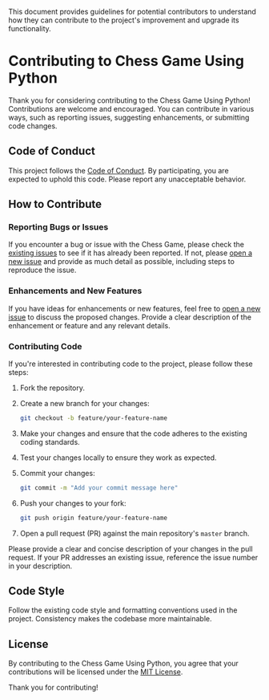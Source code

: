 This document provides guidelines for potential contributors to understand how they can contribute to the project's improvement and upgrade its functionality.

# Contributing to Chess Game Using Python

Thank you for considering contributing to the Chess Game Using Python! Contributions are welcome and encouraged. You can contribute in various ways, such as reporting issues, suggesting enhancements, or submitting code changes.

## Code of Conduct

This project follows the [Code of Conduct](CODE_OF_CONDUCT.md). By participating, you are expected to uphold this code. Please report any unacceptable behavior.

## How to Contribute

### Reporting Bugs or Issues

If you encounter a bug or issue with the Chess Game, please check the [existing issues](https://github.com/dee-raj/chess7dee/issues) to see if it has already been reported. If not, please [open a new issue](https://github.com/dee-raj/chess7dee/issues/new) and provide as much detail as possible, including steps to reproduce the issue.

### Enhancements and New Features

If you have ideas for enhancements or new features, feel free to [open a new issue](https://github.com/dee-raj/chess7dee/issues/new) to discuss the proposed changes. Provide a clear description of the enhancement or feature and any relevant details.

### Contributing Code

If you're interested in contributing code to the project, please follow these steps:

1. Fork the repository.
2. Create a new branch for your changes:

   ```bash
   git checkout -b feature/your-feature-name
   ```

3. Make your changes and ensure that the code adheres to the existing coding standards.
4. Test your changes locally to ensure they work as expected.
5. Commit your changes:

   ```bash
   git commit -m "Add your commit message here"
   ```

6. Push your changes to your fork:

   ```bash
   git push origin feature/your-feature-name
   ```

7. Open a pull request (PR) against the main repository's `master` branch.

Please provide a clear and concise description of your changes in the pull request. If your PR addresses an existing issue, reference the issue number in your description.

## Code Style

Follow the existing code style and formatting conventions used in the project. Consistency makes the codebase more maintainable.

## License

By contributing to the Chess Game Using Python, you agree that your contributions will be licensed under the [MIT License](LICENSE).

Thank you for contributing!

